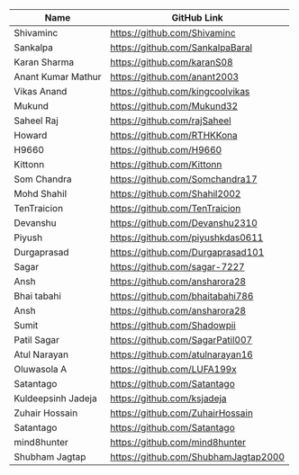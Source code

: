 | Name         | GitHub Link                     |
| ------------ | ------------------------------- |
| Shivaminc    | https://github.com/Shivaminc    |
| Sankalpa     | https://github.com/SankalpaBaral|
|Karan Sharma | https://github.com/karanS08|
| Anant Kumar Mathur| https://github.com/anant2003 |
| Vikas Anand | https://github.com/kingcoolvikas |
| Mukund      | https://github.com/Mukund32 |
| Saheel Raj  | https://github.com/rajSaheel
| Howard | https://github.com/RTHKKona |
|H9660| https://github.com/H9660 |
| Kittonn | https://github.com/Kittonn |
| Som Chandra | https://github.com/Somchandra17 |
| Mohd Shahil | https://github.com/Shahil2002 |
| TenTraicion | https://github.com/TenTraicion |
| Devanshu    | https://github.com/Devanshu2310 |
| Piyush | https://github.com/piyushkdas0611 | 
| Durgaprasad | https://github.com/Durgaprasad101 |
| Sagar       | https://github.com/sagar-7227   |
| Ansh        | https://github.com/ansharora28 |
| Bhai tabahi | https://github.com/bhaitabahi786 |
| Ansh        | https://github.com/ansharora28|
| Sumit       | https://github.com/Shadowpii |
| Patil Sagar | https://github.com/SagarPatil007 |
| Atul Narayan | https://github.com/atulnarayan16|
| Oluwasola A | https://github.com/LUFA199x |
| Satantago | https://github.com/Satantago |
| Kuldeepsinh Jadeja | https://github.com/ksjadeja |
| Zuhair Hossain | https://github.com/ZuhairHossain |
| Satantago | https://github.com/Satantago  |
| mind8hunter | https://github.com/mind8hunter |
| Shubham Jagtap | https://github.com/ShubhamJagtap2000 |
